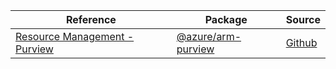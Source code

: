 | Reference | Package | Source |
|---|---|---|
|[Resource Management - Purview](arm-purview-readme.md)|[@azure/arm-purview](https://www.npmjs.com/package/@azure/arm-purview)|[Github](https://github.com/Azure/azure-sdk-for-js/blob/main/sdk/purview/arm-purview)|
